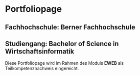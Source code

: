 # Portfoliopage

## Fachhochschule: Berner Fachhochschule

## Studiengang: Bachelor of Science in Wirtschaftsinformatik

Diese Portfoliopage wird im Rahmen des Moduls **EWEB** als Teilkompetenznachweis eingereicht.
